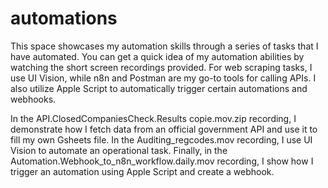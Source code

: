 # automations
This space showcases my automation skills through a series of tasks that I have automated. You can get a quick idea of my automation abilities by watching the short screen recordings provided. For web scraping tasks, I use UI Vision, while n8n and Postman are my go-to tools for calling APIs. I also utilize Apple Script to automatically trigger certain automations and webhooks.

In the API.ClosedCompaniesCheck.Results copie.mov.zip recording, I demonstrate how I fetch data from an official government API and use it to fill my own Gsheets file. In the Auditing_regcodes.mov recording, I use UI Vision to automate an operational task. Finally, in the Automation.Webhook_to_n8n_workflow.daily.mov recording, I show how I trigger an automation using Apple Script and create a webhook.
